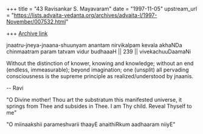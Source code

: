 +++
title = "43 Ravisankar S. Mayavaram"
date = "1997-11-05"
upstream_url = "https://lists.advaita-vedanta.org/archives/advaita-l/1997-November/007532.html"

+++
[Archive link](https://lists.advaita-vedanta.org/archives/advaita-l/1997-November/007532.html)

jnaatru-jneya-jnaana-shuunyam anantam nirvikalpam
kevala akhaNDa chinmaatram param tatvam vidur budhaaaH || 239 ||
                                vivekachuuDaamaNi

Without the distinction of knower, knowing and knowledge;
without an end (endless, immeasurable); beyond imagination;
one (unsplit) all pervading consciousness is the supreme
principle as realized/understood by jnaanis.

--
Ravi

"O Divine mother! Thou art the substratum this manifested universe,
it springs from Thee and subsides in Thee. I am Thy child.
Reveal Thyself to me"

"O miinaakshii parameshvarii thaayE
anaithiRkum aadhaaram niiyE"

